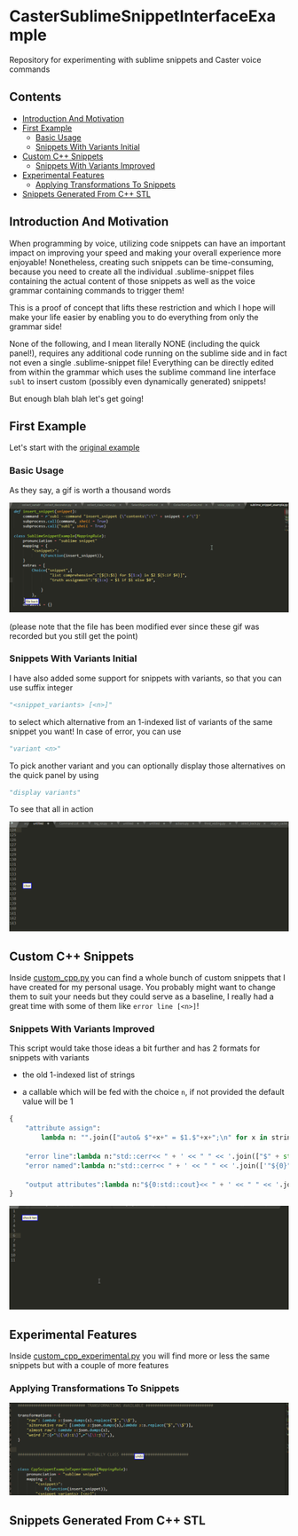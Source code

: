 # CasterSublimeSnippetInterfaceExample

Repository for experimenting with sublime snippets and Caster voice commands 

## Contents
<!-- MarkdownTOC  autolink="true" -->

- [Introduction And Motivation](#introduction-and-motivation)
- [First Example](#first-example)
	- [Basic Usage](#basic-usage)
	- [Snippets With Variants Initial](#snippets-with-variants-initial)
- [Custom C++ Snippets](#custom-c-snippets)
	- [Snippets With Variants Improved](#snippets-with-variants-improved)
- [Experimental Features](#experimental-features)
	- [Applying Transformations To Snippets](#applying-transformations-to-snippets)
- [Snippets Generated From C++ STL](#snippets-generated-from-c-stl)

<!-- /MarkdownTOC -->

## Introduction And Motivation

When programming by voice, utilizing code snippets can have an important impact on improving your speed and making your overall experience more enjoyable! Nonetheless, creating such snippets can be time-consuming, because you need to create all the individual .sublime-snippet files containing the actual content of those snippets as well as the voice grammar containing commands to trigger them!

This is a proof of concept that lifts these restriction and which I hope will make your life easier by enabling you to do everything from only the grammar side!

None of the following, and I mean literally NONE (including the quick panel!), requires any additional code running on the sublime side and in fact not even a single .sublime-snippet file! Everything can be directly edited from within the grammar which uses the sublime command line interface `subl` to insert custom (possibly even dynamically generated) snippets!

But enough blah blah let's get going!

## First Example

Let's start with the [original example](./sublime_snippet_example.py) 

### Basic Usage

As they say, a gif is worth a thousand words

![example](./example.gif)

(please note that the file has been modified ever since these gif was recorded but you still get the point)


### Snippets With Variants Initial


I have also added some support for snippets with variants, so that you can use suffix integer

```python
"<snippet_variants> [<n>]"
```

to select which alternative from an 1-indexed list of variants of the same snippet you want! In case of error, you can use 

```python
"variant <n>"
```

To pick another variant and you can optionally display those alternatives on the quick panel by using

```python
"display variants"
```

To see that all in action

![example2](./example2.gif)



## Custom C++ Snippets

Inside [custom_cpp.py](./custom_cpp.py) you can find a whole bunch of custom snippets that I have created for my personal usage. You probably might want to change them to suit your needs but they could serve as a baseline, I really had a great time with some of them like `error line [<n>]`!


### Snippets With Variants Improved

This script would take those ideas a bit further and has 2 formats for snippets with variants

* the old 1-indexed list of strings

* a callable which will be fed with the choice `n`, if not provided the default value will be 1

```python
{
    "attribute assign":
        lambda n: "".join(["auto& $"+x+" = $1.$"+x+";\n" for x in string_range(2,n + 2)]),

    "error line":lambda n:"std::cerr<< " + ' << " " << '.join(["$" + str(x) for x in range(1,n + 1)]) + " << std::endl;",
    "error named":lambda n:"std::cerr<< " + ' << " " << '.join(['"${0}" << " " << ${0}'.format(x) for x in range(1,n + 1)]) + " << std::endl;",

    "output attributes":lambda n:"${0:std::cout}<< " + ' << " " << '.join(["$1.$" + str(x) for x in range(2,n + 2)]) + " << std::endl;",
}
```

![example4](./example4.gif)


## Experimental Features

Inside [custom_cpp_experimental.py](./custom_cpp_experimental.py) you will find more or less the same snippets but with a couple of more features

### Applying Transformations To Snippets


![example3](./example3.gif)


## Snippets Generated From C++ STL

